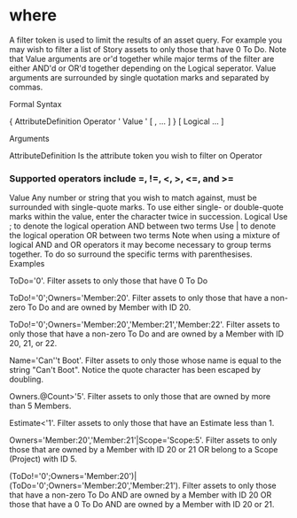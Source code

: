 # where
A filter token is used to limit the results of an asset query. For example you may wish to filter a list of Story assets to only those that have 0 To Do. Note that Value arguments are or'd together while major terms of the filter are either AND'd or OR'd together depending on the Logical seperator. Value arguments are surrounded by single quotation marks and separated by commas.

Formal Syntax

{ AttributeDefinition Operator ' Value ' [ , ... ] } [ Logical ... ]

Arguments

AttributeDefinition
Is the attribute token you wish to filter on
Operator
### Supported operators include =, !=, <, >, <=, and >=
Value
Any number or string that you wish to match against, must be surrounded with single-quote marks. To use either single- or double-quote marks within the value, enter the character twice in succession.
Logical
Use ; to denote the logical operation AND between two terms Use | to denote the logical operation OR between two terms
Note when using a mixture of logical AND and OR operators it may become necessary to group terms together. To do so surround the specific terms with parenthesises.
Examples

ToDo='0'. Filter assets to only those that have 0 To Do

ToDo!='0';Owners='Member:20'. Filter assets to only those that have a non-zero To Do and are owned by Member with ID 20.

ToDo!='0';Owners='Member:20','Member:21','Member:22'. Filter assets to only those that have a non-zero To Do and are owned by a Member with ID 20, 21, or 22.

Name='Can''t Boot'. Filter assets to only those whose name is equal to the string "Can't Boot". Notice the quote character has been escaped by doubling.

Owners.@Count>'5'. Filter assets to only those that are owned by more than 5 Members.

Estimate<'1'. Filter assets to only those that have an Estimate less than 1.

Owners='Member:20','Member:21'|Scope='Scope:5'. Filter assets to only those that are owned by a Member with ID 20 or 21 OR belong to a Scope (Project) with ID 5.

(ToDo!='0';Owners='Member:20')|(ToDo='0';Owners='Member:20','Member:21'). Filter assets to only those that have a non-zero To Do AND are owned by a Member with ID 20 OR those that have a 0 To Do AND are owned by a Member with ID 20 or 21.

